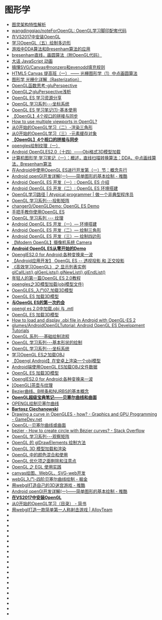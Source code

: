 # 图形学

*   [图灵架构特性解析](https://zhuanlan.zhihu.com/p/44644238?utm_source=tuicool&utm_medium=referral)
*   [wangdingqiao/noteForOpenGL: OpenGL学习脚印配套代码 ](https://github.com/wangdingqiao/noteForOpenGL)
*   [在VS2017中安装OpenGL](https://www.cnblogs.com/junjunjun123/p/8609159.html)
*   [学习OpenGL（五）绘制多边形](https://blog.csdn.net/th_gsb/article/details/51140842)
*   [游戏中DDA算法和Bresenham算法的应用](https://blog.csdn.net/pbymw8iwm/article/details/41823717?utm_source=tuicool&utm_medium=referral)
*   [bresenham直线，画圆算法（附OpenGL代码）](https://blog.csdn.net/mayh554024289/article/details/44781531?utm_source=tuicool&utm_medium=referral)
*   [大话 JavaScript 动画](https://fanmingfei.com/posts/Animation_Base.html?utm_source=tuicool&utm_medium=referral)
*   [搞懂SVG/Canvas中nonzero和evenodd填充规则](https://www.zhangxinxu.com/wordpress/2018/10/nonzero-evenodd-fill-mode-rule/)
*   [HTML5 Canvas 提高班（一） —— 光栅图形学（1）中点画圆算法](http://www.cnblogs.com/doudougou/archive/2012/04/26/2472048.html?utm_source=tuicool&utm_medium=referral)
*   [图形学 光栅化详解（Rasterization）](https://www.jianshu.com/p/54fe91a946e2?utm_source=tuicool&utm_medium=referral)
*   [OpenGL函数思考-gluPerspective](https://blog.csdn.net/shuaihj/article/details/7228575)
*   [OpenGL之gluPerspective浅析](https://blog.csdn.net/huai814586181/article/details/45918161)
*   [OpenGL ES 学习资源分享](https://mp.weixin.qq.com/s/tfa7eOTNsbA2VARDVR8Spg)
*   [OpenGL 学习系列---坐标系统](https://mp.weixin.qq.com/s/0HZgyZra90LQLFAq6dQJ9A)
*   [OpenGL ES 学习笔记(1)-基本使用](http://www.jianshu.com/p/8e79c2f1a43d?utm_source=tuicool&utm_medium=referral)
*   [【OpenGL】4个视口的拼接与同步](https://blog.csdn.net/lishichengyan/article/details/78597182)
*   [How to use multiple viewports in OpenGL?](https://stackoverflow.com/questions/726379/how-to-use-multiple-viewports-in-opengl)
*   [从0开始的OpenGL学习（二）-渲染三角形](https://www.jianshu.com/p/f9b1162e62cf)
*   [从0开始的OpenGL学习（三）-元素缓存对象](https://www.jianshu.com/p/786939d413fb)
*   [**【OpenGL】4个视口的拼接与同步**](https://blog.csdn.net/lishichengyan/article/details/78597182)
*   [opengles绘制纹理（一）](https://www.2cto.com/kf/201608/538688.html)
*   [Android OpenGLES2.0（十四）——Obj格式3D模型加载](https://blog.csdn.net/junzia/article/details/54300202)
*   [计算机图形学 学习笔记（一）：概述，直线扫描转换算法：DDA，中点画线算法，Bresenham算法](https://blog.csdn.net/Jurbo/article/details/52653276)
*   [在Android中使用OpenGL ES进行开发第（一）节：概念先行](https://blog.csdn.net/weixin_41101173/article/details/80036809)
*   [Android openGl开发详解(一)——简单图形的基本绘制 - 推酷](http://www.aserbao.com/2018/07/12/android-opengl%E5%BC%80%E5%8F%91%E8%AF%A6%E8%A7%A3%E4%B8%80-%E7%AE%80%E5%8D%95%E5%9B%BE%E5%BD%A2%E7%9A%84%E5%9F%BA%E6%9C%AC%E7%BB%98%E5%88%B6/?utm_source=tuicool&utm_medium=referral)
*   [Android OpenGL ES 开发（一）: OpenGL ES 介绍](https://www.cnblogs.com/renhui/p/7994261.html?utm_source=debugrun&utm_medium=referral)
*   [Android OpenGL ES 开发（二）: OpenGL ES 环境搭建](https://www.cnblogs.com/renhui/p/7997557.html)
*   [OpenGL学习路径 | Atypical programmer | 做一个非典型程序员](https://cstsinghua.github.io/2018/07/12/openGL%E5%AD%A6%E4%B9%A0%E8%B7%AF%E5%BE%84/?utm_source=tuicool&utm_medium=referral)
*   [OpenGL 学习系列---投影矩阵](https://mp.weixin.qq.com/s/AVyNmsO7s6rGPZw3WH5kcA)
*   [changer0/OpenGLDemo: OpenGL ES Demo](https://github.com/changer0/OpenGLDemo)
*   [手把手教你使用OpenGL ES](https://www.jianshu.com/p/a94c8ed639c7?utm_source=tuicool&utm_medium=referral)
*   [OpenGL 学习系列 --- 纹理](https://mp.weixin.qq.com/s/Y3FsQrJJWQogD3PWWo1cVQ)
*   [Android OpenGL ES 开发（一）— 环境搭建](https://blog.csdn.net/ywl5320/article/details/80920830)
*   [Android OpenGL ES 开发（二）— 绘制三角形](https://blog.csdn.net/ywl5320/article/details/80964212)
*   [Android OpenGL ES 开发（三）— 绘制四边形](https://blog.csdn.net/ywl5320/article/details/81161147)
*   [【Modern OpenGL】摄像机系统 Camera](https://blog.csdn.net/aganlengzi/article/details/50448469)
*   [**Android OpenGL ES从零开始的Demo**](https://github.com/doggycoder/AndroidOpenGLDemo)
*   [OpenglES2.0 for Android:各种变换来一波](https://blog.csdn.net/cassiepython/article/details/51606205)
*   [【Android应用开发】 OpenGL ES -- 透视投影 和 正交投影](http://www.cnblogs.com/mengfanrong/p/5332475.html)
*   [《高效学习OpenGL》 之 显示列表实例 glCallList(),glGenLists(),glNewList(),glEndList()](https://blog.csdn.net/biggbang/article/details/19752095)
*   [年轻人的第一篇OpenGL ES 2.0教程](http://toughcoder.net/blog/2018/07/31/introduction-to-opengl-es-2-dot-0/)
*   [opengles之3D模型加载(obj模型文件)](https://blog.csdn.net/hb707934728/article/details/52489448)
*   [OpenGLES_入门07_加载3D模型](https://www.jianshu.com/p/8cca0766ba1b)
*   [OpenGL ES 加载3D模型](https://blog.csdn.net/cauchyweierstrass/article/details/53074263)
*   [**与OpenGL ES的第一次约会**](https://www.jianshu.com/p/81f6145b5c04?utm_source=tuicool&utm_medium=referral)
*   [opengl es 2.0中加载.obj 与 .mtl](https://blog.csdn.net/xiaxl/article/details/77048507)
*   [OpenGL ES 加载3D模型](https://blog.csdn.net/cauchyweierstrass/article/details/53074263?locationNum=2&fps=1)
*   [How to load and display .obj file in Android with OpenGL-ES 2](https://stackoverflow.com/questions/41012719/how-to-load-and-display-obj-file-in-android-with-opengl-es-2)
*   [glumes/AndroidOpenGLTutorial: Android OpenGL ES Development Tutorials](https://github.com/glumes/AndroidOpenGLTutorial)
*   [OpenGL 系列---基础绘制流程](https://mp.weixin.qq.com/s/H6p3cLGpKys5ihF7ymBhJw)
*   [OpenGL 学习系列---基本形状的绘制](https://mp.weixin.qq.com/s/XLbFvngRHqVoKbC22BJHGQ)
*   [​OpenGL 学习系列---坐标系统](https://mp.weixin.qq.com/s/0HZgyZra90LQLFAq6dQJ9A)
*   [学习OpenGL ES之加载OBJ](https://www.jianshu.com/p/991e35dc589c)
*   [【Opengl Android】在安卓上渲染一个obj模型](https://blog.csdn.net/qq_35263780/article/details/80038966)
*   [Android端使用OpenGL ES加载OBJ文件数据](https://blog.csdn.net/SakuraMashiro/article/details/80258660)
*   [OpenGL ES 加载3D模型](https://blog.csdn.net/cauchyweierstrass/article/details/53074263)
*   [OpenglES2.0 for Android:各种变换来一波](https://www.2cto.com/kf/201606/516348.html)
*   [[OpenGL]茶壶与纹理](https://blog.csdn.net/ZJU_fish1996/article/details/51419541)
*   [Bezier曲线、B样条和NURBS的基本概念](https://blog.csdn.net/wang15061955806/article/details/52621268)
*   [**OpenGL超级宝典笔记——贝塞尔曲线和曲面**](https://blog.csdn.net/sinat_35741247/article/details/52644075)
*   [OPENGL绘制贝塞尔曲线](https://blog.csdn.net/qq_28057541/article/details/51305292)
*   [**Bartosz Ciechanowski**](http://ciechanowski.me/blog/2014/02/18/drawing-bezier-curves/)
*   [Drawing a curve in OpenGLES - how? - Graphics and GPU Programming - GameDev.net](https://www.gamedev.net/forums/topic/534082-drawing-a-curve-in-opengles-how/)
*   [OpenGL--贝塞尔曲线或曲面](https://blog.csdn.net/u010223072/article/details/45363293)
*   [bezier - How to create circle with Bézier curves? - Stack Overflow](https://stackoverflow.com/questions/1734745/how-to-create-circle-with-b%C3%A9zier-curves)
*   [OpenGL 学习系列---观察矩阵](https://mp.weixin.qq.com/s/0cWh3IF_7wa5PHoGsh8ZcQ)
*   [OpenGL 的 glDrawElements 绘制方法](https://mp.weixin.qq.com/s/WcWdYE5j8Ycw2dtJYS-Cxg)
*   [OpenGL 3D 模型加载和渲染](https://mp.weixin.qq.com/s/OCcTOJArxipvY-v_HuD0Eg)
*   [OpenGL 中的颜色混合和使用](https://mp.weixin.qq.com/s/40ss1fbLh3Qr5X4o76GTjA)
*   [OpenGL 优化项之面剔除和注意点](https://mp.weixin.qq.com/s/mMUS1ewazFqCqtRgOchDYw)
*   [OpenGL 之 EGL 使用实践](https://mp.weixin.qq.com/s/AGMA4xvynzmdCNo-Caur-g)
*   [canvas绘图、WebGL、SVG-web开发](http://www.uml.org.cn/ajax/201802123.asp?utm_source=tuicool&utm_medium=referral)
*   [webGL入门-四阶贝塞尔曲线绘制 - 掘金](https://juejin.im/post/5a9d025e518825556e5d8e3f?utm_source=tuicool&utm_medium=referral)
*   [用webgl打造自己的3D迷宫游戏 - 推酷](http://www.alloyteam.com/2016/09/built-with-webgl-3d-maze-game/?utm_source=tuicool&utm_medium=referral)
*   [Android openGl开发详解(一)——简单图形的基本绘制 - 推酷](http://www.jianshu.com/p/92d02ac80611?utm_source=tuicool&utm_medium=referral)
*   [**在VS2017中安装OpenGL**](https://www.cnblogs.com/junjunjun123/p/8609159.html)
*   [从0开始的OpenGL学习（目录） - 简书](https://www.jianshu.com/p/6bda18e953f6)
*   [用webgl打造一款简单第一人称射击游戏 | AlloyTeam](http://www.alloyteam.com/2016/11/with-webgl-to-build-a-simple-first-person-shooter-games/?utm_source=tuicool&utm_medium=referral)
*   []()
*   []()
*   []()
*   []()
*   []()
*   []()
*   []()
*   []()
*   []()
*   []()
*   []()
*   []()
*   []()
*   []()
*   []()
*   []()
*   []()
*   []()
*   []()
*   []()
